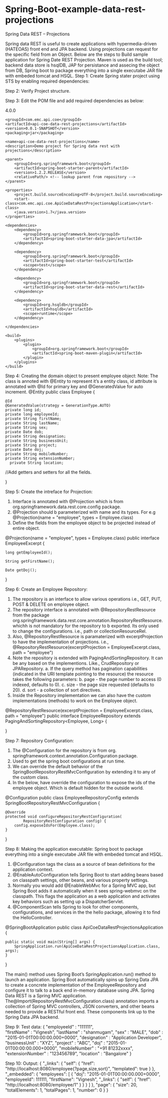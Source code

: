 # Spring-Boot-example-data-rest-projections

Spring Data REST – Projections

Spring data REST is useful to create applications with hypermedia-driven (HATEOAS) front end and JPA backend. Using projections can request for the specific field from an Object.
Below are the steps to Build sample application for Spring Date REST Projection.
Maven is used as the build tool; backend data store is hsqlDB, JAP for persistance and assecing the object from DB, Spring boot to package everything into a single executabe JAR file with embeded tomcat and HSQL.
Step 1: Create Spring stater project using STS by enabling required dependencies:
 
Step 2: Verify Project structure.
 
Step 3: Edit the POM file and add required dependencies as below:
<?xml version="1.0" encoding="UTF-8"?>
<project xmlns="http://maven.apache.org/POM/4.0.0" xmlns:xsi="http://www.w3.org/2001/XMLSchema-instance"
	xsi:schemaLocation="http://maven.apache.org/POM/4.0.0 http://maven.apache.org/xsd/maven-4.0.0.xsd">
	<modelVersion>4.0.0</modelVersion>

	<groupId>com.emc.api.coe</groupId>
	<artifactId>api-coe-data-rest-projections</artifactId>
	<version>0.0.1-SNAPSHOT</version>
	<packaging>jar</packaging>

	<name>api-coe-data-rest-projections</name>
	<description>Demo project for Spring data rest with projections</description>

	<parent>
		<groupId>org.springframework.boot</groupId>
		<artifactId>spring-boot-starter-parent</artifactId>
		<version>1.2.2.RELEASE</version>
		<relativePath/> <!-- lookup parent from repository -->
	</parent>

	<properties>
		<project.build.sourceEncoding>UTF-8</project.build.sourceEncoding>
		<start-class>com.emc.api.coe.ApiCoeDataRestProjectionsApplication</start-class>
		<java.version>1.7</java.version>
	</properties>

	<dependencies>
		<dependency>
			<groupId>org.springframework.boot</groupId>
			<artifactId>spring-boot-starter-data-jpa</artifactId>
		</dependency>
		
		<dependency>
			<groupId>org.springframework.boot</groupId>
			<artifactId>spring-boot-starter-test</artifactId>
			<scope>test</scope>
		</dependency>
		
		<dependency>
			<groupId>org.springframework.boot</groupId>
			<artifactId>spring-boot-starter-data-rest</artifactId>
		</dependency>
		
		<dependency> 
			<groupId>org.hsqldb</groupId> 
			<artifactId>hsqldb</artifactId> 
			<scope>runtime</scope> 
		</dependency>
		
	</dependencies>

	<build>
		<plugins>
			<plugin>
				<groupId>org.springframework.boot</groupId>
				<artifactId>spring-boot-maven-plugin</artifactId>
			</plugin>
		</plugins>
	</build>

</project>
Step 4: Creating the domain object to present employee object:
Note:  The class is annoted with @Entity to represent it’s a entity class, id attribute is annotated with @Id for primary key and @GeneratedValue for auto increment.
@Entity
public class Employee {

	@Id
	@GeneratedValue(strategy = GenerationType.AUTO)
	private long id;
	private long employeeId;
	private String firstName;
	private String lastName;
	private String sex;
	private Date dob;
	private String designation;
	private String businessUnit;
	private String project;
	private Date doj;
	private String mobileNumber;
	private String extensionNumber;
      private String location;

//Add getters and setters for all the fields.

}

Step 5:  Create the intreface for Projection:
1.	 Interface is annotated with @Projection  which is from org.springframework.data.rest.core.config package.
2.	@Projection should b parameterized with name and its types. For e.g @Projection(name = "employee", types = Employee.class)
3.	Define the fields from the employee object to be projected instead of entire object.

@Projection(name = "employee", types = Employee.class)
public interface EmployeeExcerpt {

	long getEmployeeId();

	String getFirstName();

	Date getDoj();

}

Step 6: Create an Employee Repository:

1.	The repository is an interface to allow various operations i.e., GET, PUT, POST & DELETE on employee object.
2.	The repository interface is annotated with @RepositoryRestResource from the package org.springframework.data.rest.core.annotation.RepositoryRestResource. whichh is not mandatory for the repository to b exported. Its only used to change the configurations. i.e.,  path or collectionResourceRel.
3.	Also, @RepositoryRestResource is paramaterized with excerptProjection to have the implementation of projections. i.e., @RepositoryRestResource(excerptProjection = EmployeeExcerpt.class, path = "employee")
4.	Note the repository is extended with PagingAndSortingRepository. It can be any based on the implementions. Like., CrudRepository or JPARepository.
a.	If the query method has pagination capabilities (indicated in the URI template pointing to the resource) the resource takes the following parameters:
b.	page - the page number to access (0 indexed, defaults to 0).
c.	size - the page size requested (defaults to 20).
d.	sort - a collection of sort directives.
5.	Inside the Repository implementation we can also have the custom implementations (methods) to work on the Employee object.

@RepositoryRestResource(excerptProjection = EmployeeExcerpt.class, path = "employee")
public interface EmployeeRepository extends
		PagingAndSortingRepository<Employee, Long> {

}

Step 7: Repository Configuration:

1.	The @Configuration for the repository is from org. springframework.context.annotation.Configuration package.
2.	Used to get the spring boot configurations at run time.
3.	We can override the default behavior of the SpringBootRepositoryRestMvcConfiguration by extending it to any of the custom class.
4.	In the below, have override the configuration to expose the ids of the employee object. Which is default hidden for the outside world.


@Configuration
public class EmployeeRepositoryConfig extends
		SpringBootRepositoryRestMvcConfiguration {

	@Override
	protected void configureRepositoryRestConfiguration(
			RepositoryRestConfiguration config) {
		config.exposeIdsFor(Employee.class);
	}

}

Step 8: Making the application executable:
Spring boot to package everything into a single executabe JAR file with embeded tomcat and HSQL.
1.	@Configuration tags the class as a source of bean definitions for the application context.
2.	@EnableAutoConfiguration tells Spring Boot to start adding beans based on classpath settings, other beans, and various property settings.
3.	Normally you would add @EnableWebMvc for a Spring MVC app, but Spring Boot adds it automatically when it sees spring-webmvc on the classpath. This flags the application as a web application and activates key behaviors such as setting up a DispatcherServlet.
4.	@ComponentScan tells Spring to look for other components, configurations, and services in the the hello package, allowing it to find the HelloController.

@SpringBootApplication
public class ApiCoeDataRestProjectionsApplication {

	public static void main(String[] args) {
		SpringApplication.run(ApiCoeDataRestProjectionsApplication.class, args);
	}
}

The main() method uses Spring Boot’s SpringApplication.run() method to launch an application. 
Spring Boot automatically spins up Spring Data JPA to create a concrete implementation of the EmployeeRepository and configure it to talk to a back end in-memory database using JPA.
Spring Data REST is a Spring MVC application. The@Import(RepositoryRestMvcConfiguration.class) annotation imports a collection of Spring MVC controllers, JSON converters, and other beans needed to provide a RESTful front end. These components link up to the Spring Data JPA backend.

Step 9: Test data:
{
  "employeeId" : "111111",  	
"firstName" : "Vignesh",
"lastName" : "shanmugam",
"sex" : "MALE",
"dob" : "2015-01-01T00:00:00.000+0000",
"designation" : "Application Developer",
"businessUnit" : "XYZ",
"project" : "ABC",
"doj" : "2015-01-01T00:00:00.000+0000",
"mobileNumber" : "+91 81232xxxx",
"extensionNumber" : "123456789",
"location" : "Bangalore"
}

Step 10: Output:
{
    "_links": {
        "self": {
            "href": "http://localhost:8080/employee{?page,size,sort}",
            "templated": true
        }
    },
    "_embedded": {
        "employees": [
            {
                "doj": "2015-01-01T00:00:00.000+0000",
                "employeeId": 111111,
                "firstName": "Vignesh",
                "_links": {
                    "self": {
                        "href": "http://localhost:8080/employee/1"
                    }
                }
            }
        ]
    },
    "page": {
        "size": 20,
        "totalElements": 1,
        "totalPages": 1,
        "number": 0
    }
}







